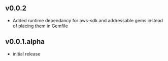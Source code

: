 ## v0.0.2

* Added runtime dependancy for aws-sdk and addressable gems instead of placing them in Gemfile

## v0.0.1.alpha

* initial release